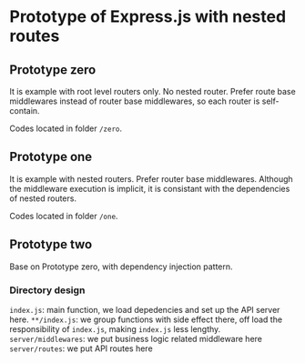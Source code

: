 # Prototype of Express.js with nested routes

## Prototype zero

It is example with root level routers only.
No nested router.
Prefer route base middlewares instead of router base middlewares, so each router is self-contain.

Codes located in folder `/zero`.

## Prototype one

It is example with nested routers.
Prefer router base middlewares.
Although the middleware execution is implicit, it is consistant with the dependencies of nested routers.

Codes located in folder `/one`.

## Prototype two

Base on Prototype zero, with dependency injection pattern.

### Directory design

`index.js`: main function, we load depedencies and set up the API server here.
`**/index.js`: we group functions with side effect there, off load the responsibility of `index.js`, making `index.js` less lengthy.
`server/middlewares`: we put business logic related middleware here
`server/routes`: we put API routes here
